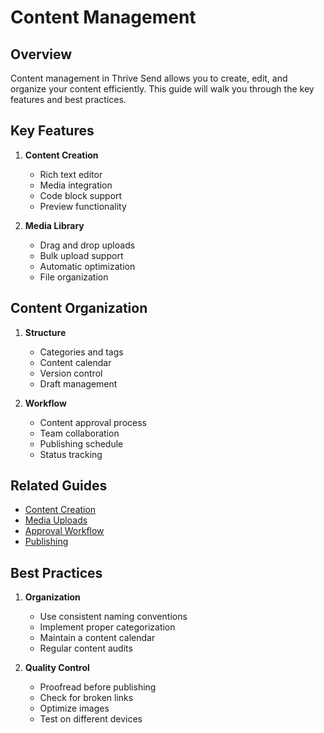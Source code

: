 # Content Management

## Overview

Content management in Thrive Send allows you to create, edit, and organize your content efficiently. This guide will walk you through the key features and best practices.

## Key Features

1. **Content Creation**
   - Rich text editor
   - Media integration
   - Code block support
   - Preview functionality

2. **Media Library**
   - Drag and drop uploads
   - Bulk upload support
   - Automatic optimization
   - File organization

## Content Organization

1. **Structure**
   - Categories and tags
   - Content calendar
   - Version control
   - Draft management

2. **Workflow**
   - Content approval process
   - Team collaboration
   - Publishing schedule
   - Status tracking

## Related Guides

- [Content Creation](./content-creation.md)
- [Media Uploads](./media-uploads.md)
- [Approval Workflow](./approval-workflow.md)
- [Publishing](./publishing.md)

## Best Practices

1. **Organization**
   - Use consistent naming conventions
   - Implement proper categorization
   - Maintain a content calendar
   - Regular content audits

2. **Quality Control**
   - Proofread before publishing
   - Check for broken links
   - Optimize images
   - Test on different devices 